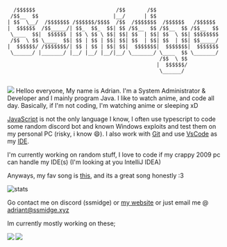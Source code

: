 
```
  /$$$$$$                          /$$       /$$                    
 /$$__  $$                        |__/      | $$                    
| $$  \__/  /$$$$$$$ /$$$$$$/$$$$  /$$  /$$$$$$$  /$$$$$$   /$$$$$$ 
|  $$$$$$  /$$_____/| $$_  $$_  $$| $$ /$$__  $$ /$$__  $$ /$$__  $$
 \____  $$|  $$$$$$ | $$ \ $$ \ $$| $$| $$  | $$| $$  \ $$| $$$$$$$$
 /$$  \ $$ \____  $$| $$ | $$ | $$| $$| $$  | $$| $$  | $$| $$_____/
|  $$$$$$/ /$$$$$$$/| $$ | $$ | $$| $$|  $$$$$$$|  $$$$$$$|  $$$$$$$
 \______/ |_______/ |__/ |__/ |__/|__/ \_______/ \____  $$ \_______/
                                                 /$$  \ $$          
                                                |  $$$$$$/          
                                                 \______/                                                        
              
```
![](https://komarev.com/ghpvc/?username=Ssmidge)
Helloo everyone, My name is Adrian. I'm a System Administrator & Developer
and I mainly program Java. I like to watch anime, and code all day.
Basically, if I'm not coding, I'm watching anime or sleeping xD

[JavaScript](https://nodejs.org) is not the only language I know, I often use typescript to code some random discord bot
and known Windows exploits and test them on my personal PC (risky, i know :smile:). I also
work with [Git](https://git-scm.com/) and use [VsCode](https://code.visualstudio.com) as my [IDE](https://en.wikipedia.org/wiki/Integrated_development_environment).

I'm currently working on random stuff, I love to code if my crappy 2009 pc can handle my IDE(s) (I'm looking at you IntelliJ IDEA)

Anyways, my fav song is [this](https://youtu.be/ub82Xb1C8os), and its a great song honestly :3


![stats](https://github-readme-stats.vercel.app/api?username=Ssmidge&show_icons=true&hide_border=true&theme=onedark) <br/>

Go contact me on discord (ssmidge) or [my website](https://ssmidge.xyz) or just email me @ adriant@ssmidge.xyz

Im currently mostly working on these;

<a href="https://github.com/WeLiketoCodeStuff">
  <img align="left" src="https://github-readme-stats.vercel.app/api/pin/?username=WeLikeToCodeStuff&repo=WeLikeToCodeStuff.github.io&theme=onedark" />
</a>

<a href="https://github.com/WeLikeToCodeStuff/nyanbot">
  <img align="left" src="https://github-readme-stats.vercel.app/api/pin/?username=WeLikeToCodeStuff&repo=nyanbot&theme=onedark" />
</a>
